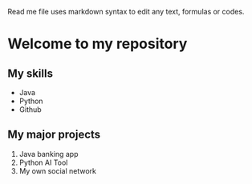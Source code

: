 Read me file uses markdown syntax to edit any text, formulas or codes.

# Welcome to my repository

## My skills
- Java
- Python
- Github

## My major projects
1. Java banking app
2. Python AI Tool
3. My own social network

